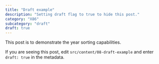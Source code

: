```yaml
---
title: "Draft example"
description: "Setting draft flag to true to hide this post."
category: "X86"
subcategory: "draft"
draft: true
---
```


This post is to demonstrate the year sorting capabilities.

If you are seeing this post, edit `src/content/08-draft-example` and enter `draft: true` in the metadata.

